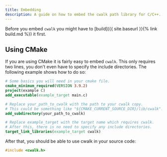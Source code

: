 ```yaml
---
title: Embedding
description: A guide on how to embed the cwalk path library for C/C++.
---
```


Before you embed `cwalk` you might have to [build]({{ site.baseurl }}{% link build.md %}) it first.

## Using CMake
If you are using CMake it is fairly easy to embed ``cwalk``. 
This only requires two lines, you don't even have to specify the include directories.
The following example shows how to do so:
```cmake
# Some basics you will need in your cmake file.
cmake_minimum_required(VERSION 3.9.2)
project(example C)
add_executable(example_target main.c)

# Replace your_path_to_cwalk with the path to your cwalk copy. 
# This could be something like "${CMAKE_CURRENT_SOURCE_DIR}/lib/cwalk".
add_subdirectory(your_path_to_cwalk) 

# Replace example_target with the target name which requires cwalk.
# After this, there is no need to specify any include directories.
target_link_libraries(example_target cwalk)
```

After that, you should be able to use cwalk in your source code:
```c
#include <cwalk.h>
```